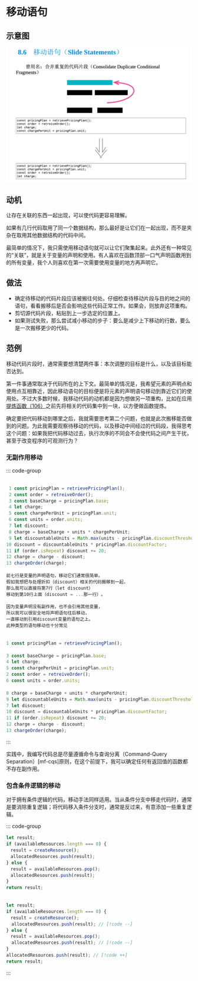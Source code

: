 # 移动语句




## 示意图

![LOGO](/public/image/refactoring/SlideStatements.png)

## 动机

<sapn class="marker-text">让存在关联的东西一起出现，可以使代码更容易理解。</sapn>

如果有几行代码取用了同一个数据结构，那么最好是让它们在一起出现，而不是夹杂在取用其他数据结构的代码中间。


最简单的情况下，我只需使用移动语句就可以让它们聚集起来。此外还有一种常见的“关联”​，就是关于变量的声明和使用。有人喜欢在函数顶部一口气声明函数用到的所有变量，我个人则喜欢在第一次需要使用变量的地方再声明它。


## 做法

- 确定待移动的代码片段应该被搬往何处。仔细检查待移动片段与目的地之间的语句，看看搬移后是否会影响这些代码正常工作。如果会，则放弃这项重构。
- 剪切源代码片段，粘贴到上一步选定的位置上。
- 如果测试失败，那么尝试减小移动的步子：要么是减少上下移动的行数，要么是一次搬移更少的代码。



## 范例

<sapn class="marker-text">移动代码片段时，通常需要想清楚两件事：本次调整的目标是什么，以及该目标能否达到。</sapn>

第一件事通常取决于代码所在的上下文。最简单的情况是，我希望元素的声明点和使用点互相靠近，因此移动语句的目标便是将元素的声明语句移动到靠近它们的使用处。不过大多数时候，我移动代码的动机都是因为想做另一项重构，比如在应用[提炼函数（106）](../目录.md#提炼函数-106)之前先将相关的代码集中到一块，以方便做函数提炼。


确定要把代码移动到哪里之后，我就需要思考第二个问题，也就是此次搬移能否做到的问题。为此我需要观察待移动的代码，以及移动中间经过的代码段，我得思考这个问题：如果我把代码移动过去，执行次序的不同会不会使代码之间产生干扰，甚至于改变程序的可观测行为？

### 无副作用移动

::: code-group


```js [源]

 1 const pricingPlan = retrievePricingPlan(); 
 2 const order = retreiveOrder();
 3 const baseCharge = pricingPlan.base; 
 4 let charge;
 5 const chargePerUnit = pricingPlan.unit; 
 6 const units = order.units;
 7 let discount;
 8 charge = baseCharge + units * chargePerUnit;
 9 let discountableUnits = Math.max(units - pricingPlan.discountThreshold, 0); 
10 discount = discountableUnits * pricingPlan.discountFactor;
11 if (order.isRepeat) discount += 20; 
12 charge = charge - discount;
13 chargeOrder(charge);

前七行是变量的声明语句，移动它们通常很简单。
假如我想把与处理折扣（discount）相关的代码搬移到一起，
那么我可以直接将第7行（let discount）
移动到第10行上面（discount = ...那一行）​。

因为变量声明没有副作用，也不会引用其他变量，
所以我可以很安全地将声明语句往后移动，
一直移动到引用discount变量的语句之上。
此种类型的语句移动也十分常见



```

```js [移动]
1 const pricingPlan = retrievePricingPlan(); 

3 const baseCharge = pricingPlan.base; 
4 let charge;
5 const chargePerUnit = pricingPlan.unit; 
2 const order = retreiveOrder();
6 const units = order.units;

8 charge = baseCharge + units * chargePerUnit;
9 let discountableUnits = Math.max(units - pricingPlan.discountThreshold, 0); 
7 let discount;
10 discount = discountableUnits * pricingPlan.discountFactor;
11 if (order.isRepeat) discount += 20; 
12 charge = charge - discount;
13 chargeOrder(charge);

```

:::

实践中，我编写代码总是尽量遵循命令与查询分离（Command-Query Separation）​[mf-cqs]原则，在这个前提下，我可以确定任何有返回值的函数都不存在副作用。


### 包含条件逻辑的移动

对于拥有条件逻辑的代码，移动手法同样适用。当从条件分支中移走代码时，通常是要消除重复逻辑；将代码移入条件分支时，通常是反过来，有意添加一些重复逻辑。

::: code-group

```js [源]
let result;
if (availableResources.length === 0) {
　result = createResource(); 
　allocatedResources.push(result);
} else {
　result = availableResources.pop();
　allocatedResources.push(result);
}
return result;

```

```js [移动]

let result;
if (availableResources.length === 0) {
　result = createResource();
  allocatedResources.push(result); // [!code --]
} else {
　result = availableResources.pop();
  allocatedResources.push(result); // [!code --]
}
allocatedResources.push(result); // [!code ++]
return result;

```

:::


